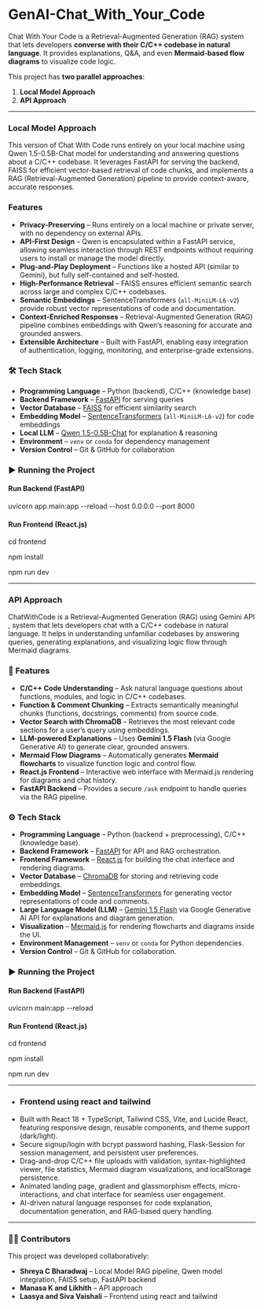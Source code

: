 # GenAI-Chat_With_Your_Code

Chat With Your Code is a Retrieval-Augmented Generation (RAG) system that lets developers **converse with their C/C++ codebase in natural language**. It provides explanations, Q&A, and even **Mermaid-based flow diagrams** to visualize code logic.  

This project has **two parallel approaches**:  
1. **Local Model Approach**   
2. **API Approach**  

---

### Local Model Approach
This version of Chat With Code runs entirely on your local machine using Qwen 1.5-0.5B-Chat model for understanding and answering questions about a C/C++ codebase. It leverages FastAPI for serving the backend, FAISS for efficient vector-based retrieval of code chunks, and implements a RAG (Retrieval-Augmented Generation) pipeline to provide context-aware, accurate responses.

### Features 

- **Privacy-Preserving** – Runs entirely on a local machine or private server, with no dependency on external APIs.  
- **API-First Design** – Qwen is encapsulated within a FastAPI service, allowing seamless interaction through REST endpoints without requiring users to install or manage the model directly.  
- **Plug-and-Play Deployment** – Functions like a hosted API (similar to Gemini), but fully self-contained and self-hosted.  
- **High-Performance Retrieval** – FAISS ensures efficient semantic search across large and complex C/C++ codebases.  
- **Semantic Embeddings** – SentenceTransformers (`all-MiniLM-L6-v2`) provide robust vector representations of code and documentation.  
- **Context-Enriched Responses** – Retrieval-Augmented Generation (RAG) pipeline combines embeddings with Qwen’s reasoning for accurate and grounded answers.  
- **Extensible Architecture** – Built with FastAPI, enabling easy integration of authentication, logging, monitoring, and enterprise-grade extensions.  


### 🛠️ Tech Stack  
- **Programming Language** – Python (backend), C/C++ (knowledge base)  
- **Backend Framework** – [FastAPI](https://fastapi.tiangolo.com/) for serving queries  
- **Vector Database** – [FAISS](https://github.com/facebookresearch/faiss) for efficient similarity search  
- **Embedding Model** – [SentenceTransformers](https://www.sbert.net/) (`all-MiniLM-L6-v2`) for code embeddings  
- **Local LLM** – [Qwen 1.5-0.5B-Chat](https://huggingface.co/Qwen) for explanation & reasoning  
- **Environment** – `venv` or `conda` for dependency management  
- **Version Control** – Git & GitHub for collaboration


### ▶️ Running the Project

#### Run Backend (FastAPI)

uvicorn app.main:app --reload --host 0.0.0.0 --port 8000

#### Run Frontend (React.js)
cd frontend 

npm install

npm run dev


---



### API Approach
ChatWithCode is a Retrieval-Augmented Generation (RAG) using Gemini API , system that lets developers chat with a C/C++ codebase in natural language. It helps in understanding unfamiliar codebases by answering queries, generating explanations, and visualizing logic flow through Mermaid diagrams.

### 🚀 Features

- **C/C++ Code Understanding** – Ask natural language questions about functions, modules, and logic in C/C++ codebases.  
- **Function & Comment Chunking** – Extracts semantically meaningful chunks (functions, docstrings, comments) from source code.  
- **Vector Search with ChromaDB** – Retrieves the most relevant code sections for a user’s query using embeddings.  
- **LLM-powered Explanations** – Uses **Gemini 1.5 Flash** (via Google Generative AI) to generate clear, grounded answers.  
- **Mermaid Flow Diagrams** – Automatically generates **Mermaid flowcharts** to visualize function logic and control flow.  
- **React.js Frontend** – Interactive web interface with Mermaid.js rendering for diagrams and chat history.  
- **FastAPI Backend** – Provides a secure `/ask` endpoint to handle queries via the RAG pipeline.  

### ⚙️ Tech Stack

- **Programming Language** – Python (backend + preprocessing), C/C++ (knowledge base).  
- **Backend Framework** – [FastAPI](https://fastapi.tiangolo.com/) for API and RAG orchestration.  
- **Frontend Framework** – [React.js](https://react.dev/) for building the chat interface and rendering diagrams.  
- **Vector Database** – [ChromaDB](https://www.trychroma.com/) for storing and retrieving code embeddings.  
- **Embedding Model** – [SentenceTransformers](https://www.sbert.net/) for generating vector representations of code and comments.  
- **Large Language Model (LLM)** – [Gemini 1.5 Flash](https://ai.google.dev/) via Google Generative AI API for explanations and diagram generation.  
- **Visualization** – [Mermaid.js](https://mermaid.js.org/) for rendering flowcharts and diagrams inside the UI.  
- **Environment Management** – `venv` or `conda` for Python dependencies.  
- **Version Control** – Git & GitHub for collaboration. 


### ▶️ Running the Project
#### Run Backend (FastAPI)
uvicorn main:app --reload


#### Run Frontend (React.js)
cd frontend

npm install

npm run dev

---
  
- ### Frontend using react and tailwind 
- Built with React 18 + TypeScript, Tailwind CSS, Vite, and Lucide React, featuring responsive design, reusable components, and theme support (dark/light).
- Secure signup/login with bcrypt password hashing, Flask-Session for session management, and persistent user preferences.
- Drag-and-drop C/C++ file uploads with validation, syntax-highlighted viewer, file statistics, Mermaid diagram visualizations, and localStorage persistence.
- Animated landing page, gradient and glassmorphism effects, micro-interactions, and chat interface for seamless user engagement.
- AI-driven natural language responses for code explanation, documentation generation, and RAG-based query handling.

---
### 👩‍💻 Contributors

This project was developed collaboratively:

- **Shreya C Bharadwaj** – Local Model RAG pipeline, Qwen model integration, FAISS setup, FastAPI backend  
-  **Manasa K and  Likhith** – API approach
- **Laasya and Siva Vaishali** – Frontend using react and tailwind 



